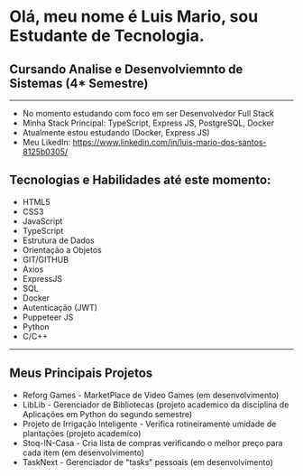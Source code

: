 # Olá, meu nome é Luis Mario, sou Estudante de Tecnologia.
## Cursando Analise e Desenvolviemnto de Sistemas (4* Semestre)

***
- No momento estudando com foco em ser Desenvolvedor Full Stack
- Minha Stack Principal: TypeScript, Express JS, PostgreSQL, Docker
- Atualmente estou estudando (Docker, Express JS)
- Meu LikedIn: https://www.linkedin.com/in/luis-mario-dos-santos-8125b0305/
  
 ## Tecnologias e Habilidades até este momento:
- HTML5
- CSS3
- JavaScript
- TypeScript
- Estrutura de Dados
- Orientação a Objetos
- GIT/GITHUB
- Axios
- ExpressJS
- SQL
- Docker
- Autenticação (JWT)
- Puppeteer JS
- Python
- C/C++
***
## Meus Principais Projetos
+ Reforg Games - MarketPlace de Video Games (em desenvolvimento)
+ LibLib - Gerenciador de Bibliotecas (projeto academico da disciplina de Aplicações em Python do segundo semestre)
+ Projeto de Irrigação Inteligente - Verifica rotineiramente umidade de plantações (projeto academico)
+ Stoq-IN-Casa - Cria lista de compras verificando o melhor preço para cada item (em desenvolvimento)
+ TaskNext - Gerenciador de "tasks" pessoais (em desenvolvimento)
